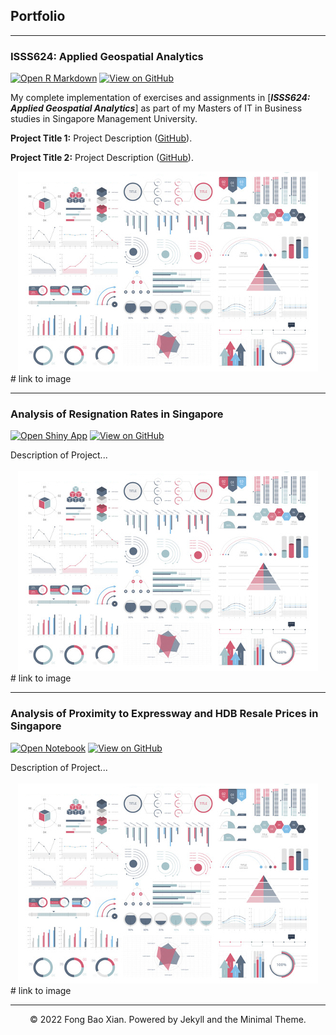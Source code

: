 ## Portfolio

---

### ISSS624: Applied Geospatial Analytics

[![Open R Markdown](https://img.shields.io/badge/R-Open%20Markdown%20Webpage-%23276DC3?logo=R)](https://isss624-fongbx.netlify.app/)
[![View on GitHub](https://img.shields.io/badge/Github-View%20on%20Github-%23181717?logo=Github)](https://github.com/fongbx/ISSS624)

My complete implementation of exercises and assignments in [***ISSS624: Applied Geospatial Analytics***] as part of my Masters of IT in Business studies in Singapore Management University.

**Project Title 1:** Project Description ([GitHub](https://github.com/chriskhanhtran/CS224n-NLP-Solutions/tree/master/assignments/)).

**Project Title 2:** Project Description ([GitHub](https://github.com/chriskhanhtran/CS224n-NLP-Solutions/tree/master/assignments/)).

<center><img src="images/dummy_thumbnail.jpg"/></center> # link to image

---
### Analysis of Resignation Rates in Singapore

[![Open Shiny App](https://img.shields.io/badge/R-Open%20Shiny%20App-%23276DC3?logo=R)](http://credit-risk.herokuapp.com/)
[![View on GitHub](https://img.shields.io/badge/Github-View%20on%20Github-%23181717?logo=Github)](https://github.com/fongbx/ISSS624)

<div style="text-align: justify">Description of Project...</div>
<br>
<center><img src="images/dummy_thumbnail.jpg"/></center> # link to image

---
### Analysis of Proximity to Expressway and HDB Resale Prices in Singapore

[![Open Notebook](https://img.shields.io/badge/Python-Open%20Notebook-%233776AB?logo=Python)](projects/detect-spam-nlp.html)
[![View on GitHub](https://img.shields.io/badge/Github-View%20on%20Github-%23181717?logo=Github)](https://github.com/fongbx/hdb_resale)

<div style="text-align: justify">Description of Project...</div>
<br>
<center><img src="images/dummy_thumbnail.jpg"/></center> # link to image



---
<center>© 2022 Fong Bao Xian. Powered by Jekyll and the Minimal Theme.</center>
